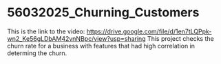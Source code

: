 # 56032025_Churning_Customers
This is the link to the video: https://drive.google.com/file/d/1en7tLQPpk-wn2_Ke56gLDbAM42vnNBpc/view?usp=sharing
This project checks the churn rate for a business with features that had high correlation in determing the churn.
